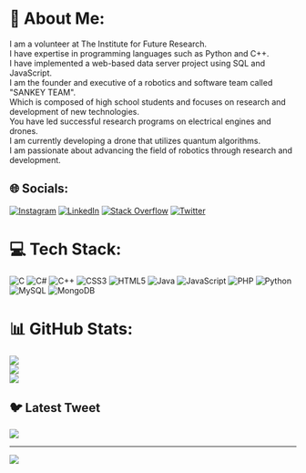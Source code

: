 # 💫 About Me:
I am a volunteer at The Institute for Future Research.<br>I have expertise in programming languages such as Python and C++.<br>I have implemented a web-based data server project using SQL and JavaScript. <br>I am the founder and executive of a robotics and software team called "SANKEY TEAM".<br>Which is composed of high school students and focuses on research and development of new technologies. <br>You have led successful research programs on electrical engines and drones. <br>I am currently developing a drone that utilizes quantum algorithms. <br>I am passionate about advancing the field of robotics through research and development.


## 🌐 Socials:
[![Instagram](https://img.shields.io/badge/Instagram-%23E4405F.svg?logo=Instagram&logoColor=white)](https://instagram.com/metinerdamar) [![LinkedIn](https://img.shields.io/badge/LinkedIn-%230077B5.svg?logo=linkedin&logoColor=white)](https://linkedin.com/in/huneli) [![Stack Overflow](https://img.shields.io/badge/-Stackoverflow-FE7A16?logo=stack-overflow&logoColor=white)](https://stackoverflow.com/users/19554607) [![Twitter](https://img.shields.io/badge/Twitter-%231DA1F2.svg?logo=Twitter&logoColor=white)](https://twitter.com/S0lenya11) 

# 💻 Tech Stack:
![C](https://img.shields.io/badge/c-%2300599C.svg?style=for-the-badge&logo=c&logoColor=white) ![C#](https://img.shields.io/badge/c%23-%23239120.svg?style=for-the-badge&logo=c-sharp&logoColor=white) ![C++](https://img.shields.io/badge/c++-%2300599C.svg?style=for-the-badge&logo=c%2B%2B&logoColor=white) ![CSS3](https://img.shields.io/badge/css3-%231572B6.svg?style=for-the-badge&logo=css3&logoColor=white) ![HTML5](https://img.shields.io/badge/html5-%23E34F26.svg?style=for-the-badge&logo=html5&logoColor=white) ![Java](https://img.shields.io/badge/java-%23ED8B00.svg?style=for-the-badge&logo=java&logoColor=white) ![JavaScript](https://img.shields.io/badge/javascript-%23323330.svg?style=for-the-badge&logo=javascript&logoColor=%23F7DF1E) ![PHP](https://img.shields.io/badge/php-%23777BB4.svg?style=for-the-badge&logo=php&logoColor=white) ![Python](https://img.shields.io/badge/python-3670A0?style=for-the-badge&logo=python&logoColor=ffdd54) ![MySQL](https://img.shields.io/badge/mysql-%2300f.svg?style=for-the-badge&logo=mysql&logoColor=white) ![MongoDB](https://img.shields.io/badge/MongoDB-%234ea94b.svg?style=for-the-badge&logo=mongodb&logoColor=white)
# 📊 GitHub Stats:
![](https://github-readme-stats.vercel.app/api?username=S0lenya11&theme=nightowl&hide_border=false&include_all_commits=false&count_private=false)<br/>
![](https://github-readme-streak-stats.herokuapp.com/?user=S0lenya11&theme=nightowl&hide_border=false)<br/>
![](https://github-readme-stats.vercel.app/api/top-langs/?username=S0lenya11&theme=nightowl&hide_border=false&include_all_commits=false&count_private=false&layout=compact)

## 🐦 Latest Tweet
[![](https://gtce.itsvg.in/api?username=S0lenya11)](https://github.com/VishwaGauravIn/github-twitter-card-embed)

---
[![](https://visitcount.itsvg.in/api?id=S0lenya11&icon=2&color=0)](https://visitcount.itsvg.in)

